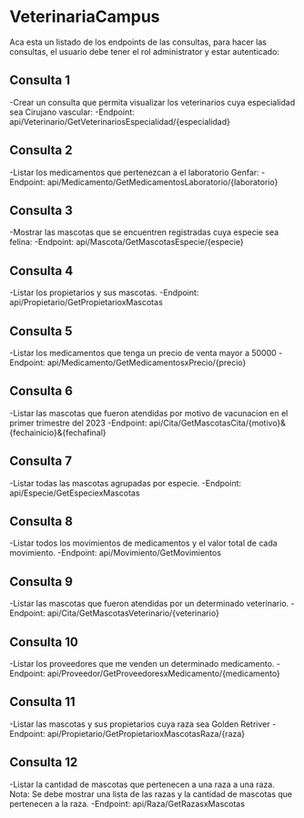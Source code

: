# VeterinariaCampus
Aca esta un listado de los endpoints de las consultas, para hacer las consultas, el usuario debe tener el rol administrator y estar autenticado:

## Consulta 1

-Crear un consulta que permita visualizar los veterinarios cuya especialidad sea Cirujano vascular:
-Endpoint: api/Veterinario/GetVeterinariosEspecialidad/{especialidad}

## Consulta 2

-Listar los medicamentos que pertenezcan a el laboratorio Genfar:
-Endpoint: api/Medicamento/GetMedicamentosLaboratorio/{laboratorio}

## Consulta 3

-Mostrar las mascotas que se encuentren registradas cuya especie sea felina: 
-Endpoint: api/Mascota/GetMascotasEspecie/{especie}

## Consulta 4

-Listar los propietarios y sus mascotas.
-Endpoint: api/Propietario/GetPropietarioxMascotas

## Consulta 5

-Listar los medicamentos que tenga un precio de venta mayor a 50000
-Endpoint: api/Medicamento/GetMedicamentosxPrecio/{precio}

## Consulta 6

-Listar las mascotas que fueron atendidas por motivo de vacunacion en el primer trimestre del 2023
-Endpoint: api/Cita/GetMascotasCita/{motivo}&{fechainicio}&{fechafinal}

## Consulta 7

-Listar todas las mascotas agrupadas por especie.
-Endpoint: api/Especie/GetEspeciexMascotas

## Consulta 8

-Listar todos los movimientos de medicamentos y el valor total de cada movimiento.
-Endpoint: api/Movimiento/GetMovimientos

## Consulta 9

-Listar las mascotas que fueron atendidas por un determinado veterinario.
-Endpoint: api/Cita/GetMascotasVeterinario/{veterinario}

## Consulta 10

-Listar los proveedores que me venden un determinado medicamento.
-Endpoint: api/Proveedor/GetProveedoresxMedicamento/{medicamento}

## Consulta 11

-Listar las mascotas y sus propietarios cuya raza sea Golden Retriver
-Endpoint: api/Propietario/GetPropietarioxMascotasRaza/{raza}

## Consulta 12

-Listar la cantidad de mascotas que pertenecen a una raza a una raza. Nota: Se debe mostrar una lista de las razas y la cantidad de mascotas que pertenecen a la raza.
-Endpoint: api/Raza/GetRazasxMascotas
